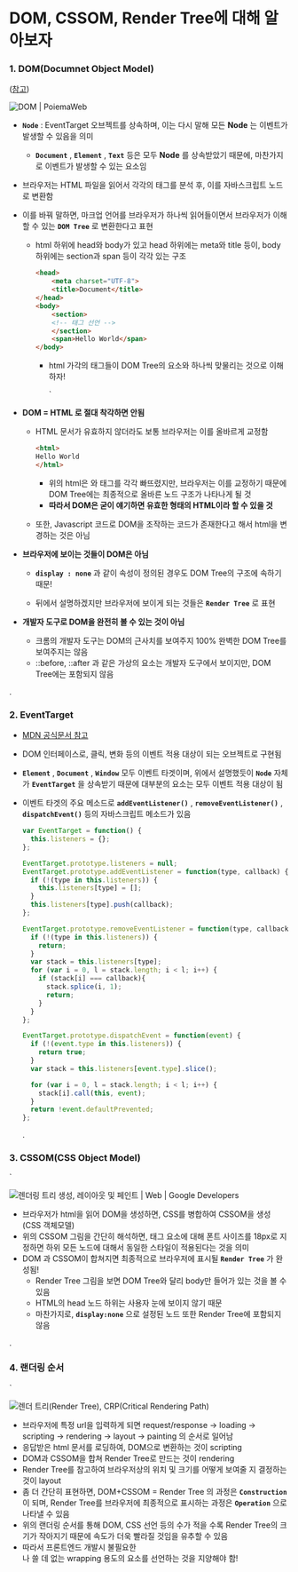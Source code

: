# DOM, CSSOM, Render Tree에 대해 알아보자

### 1. DOM(Documnet Object Model)

([참고](https://wit.nts-corp.com/2019/02/14/5522))

![DOM | PoiemaWeb](https://poiemaweb.com/img/HTMLElement.png)

- __`Node`__ : EventTarget 오브젝트를 상속하며, 이는 다시 말해 모든 __Node__ 는 이벤트가 발생할 수 있음을 의미

  - __`Document`__ , __`Element`__ , __`Text`__ 등은 모두 __Node__ 를 상속받았기 때문에, 마찬가지로 이벤트가 발생할 수 있는 요소임

- 브라우저는 HTML 파일을 읽어서 각각의 태그를 분석 후, 이를 자바스크립트 노드로 변환함

- 이를 바꿔 말하면, 마크업 언어를 브라우저가 하나씩 읽어들이면서 브라우저가 이해할 수 있는 __`DOM Tree`__ 로 변환한다고 표현

  - html 하위에 head와 body가 있고 head 하위에는 meta와 title 등이, body 하위에는 section과 span 등이 각각 있는 구조

    ```html
    <head>
        <meta charset="UTF-8">
        <title>Document</title>
    </head>
    <body>
        <section>
        <!-- 태그 선언 -->
        </section>
        <span>Hello World</span>
    </body>
    ```

    - html 가각의 태그들이 DOM Tree의 요소와 하나씩 맞물리는 것으로 이해하자!

      `

- __DOM = HTML 로 절대 착각하면 안됨__

  - HTML 문서가 유효하지 않더라도 보통 브라우저는 이를 올바르게 교정함

    ```html
    <html>
    Hello World
    </html>
    ```

    - 위의 html은 <head> 와 <body> 태그를 각각 빠뜨렸지만, 브라우저는 이를 교정하기 때문에 DOM Tree에는 최종적으로 올바른 노드 구조가 나타나게 될 것
    - __따라서 DOM은 굳이 얘기하면 유효한 형태의 HTML이라 할 수 있을 것__

  - 또한, Javascript 코드로 DOM을 조작하는 코드가 존재한다고 해서 html을 변경하는 것은 아님

    

- __브라우저에 보이는 것들이 DOM은 아님__

  - __`display : none`__ 과 같이 속성이 정의된 경우도 DOM Tree의 구조에 속하기 때문!

  - 뒤에서 설명하겠지만 브라우저에 보이게 되는 것들은 __`Render Tree`__ 로 표현

    

- __개발자 도구로 DOM을 완전히 볼 수 있는 것이 아님__
  - 크롬의 개발자 도구는 DOM의 근사치를 보여주지 100% 완벽한 DOM Tree를 보여주지는 않음
  - ::before, ::after 과 같은 가상의 요소는 개발자 도구에서 보이지만, DOM Tree에는 포함되지 않음

.

### 2. EventTarget

- [MDN 공식문서 참고](https://developer.mozilla.org/en-US/docs/Web/API/EventTarget)

- DOM 인터페이스로, 클릭, 변화 등의 이벤트 적용 대상이 되는 오브젝트로 구현됨
- __`Element`__ , __`Document`__ , __`Window`__ 모두 이벤트 타겟이며, 위에서 설명했듯이 __`Node`__ 자체가 __`EventTarget`__ 을 상속받기 때문에 대부분의 요소는 모두 이벤트 적용 대상이 됨 

- 이벤트 타겟의 주요 메소드로 __`addEventListener()`__ , __`removeEventListener()`__ , __`dispatchEvent()`__ 등의 자바스크립트 메소드가 있음

  ```javascript
  var EventTarget = function() {
    this.listeners = {};
  };
  
  EventTarget.prototype.listeners = null;
  EventTarget.prototype.addEventListener = function(type, callback) {
    if (!(type in this.listeners)) {
      this.listeners[type] = [];
    }
    this.listeners[type].push(callback);
  };
  
  EventTarget.prototype.removeEventListener = function(type, callback) {
    if (!(type in this.listeners)) {
      return;
    }
    var stack = this.listeners[type];
    for (var i = 0, l = stack.length; i < l; i++) {
      if (stack[i] === callback){
        stack.splice(i, 1);
        return;
      }
    }
  };
  
  EventTarget.prototype.dispatchEvent = function(event) {
    if (!(event.type in this.listeners)) {
      return true;
    }
    var stack = this.listeners[event.type].slice();
  
    for (var i = 0, l = stack.length; i < l; i++) {
      stack[i].call(this, event);
    }
    return !event.defaultPrevented;
  };
  
  ```

  .

### 3. CSSOM(CSS Object Model)

`

![렌더링 트리 생성, 레이아웃 및 페인트 | Web | Google Developers](https://developers.google.com/web/fundamentals/performance/critical-rendering-path/images/render-tree-construction.png?hl=ko)

- 브라우저가 html을 읽어 DOM을 생성하면, CSS를 병합하여 CSSOM을 생성(CSS 객체모델)
- 위의 CSSOM 그림을 간단히 해석하면, <body> 태그 요소에 대해 폰트 사이즈를 18px로 지정하면 하위 모든 노드에 대해서 동일한 스타일이 적용된다는 것을 의미
- DOM 과 CSSOM이 합쳐지면 최종적으로 브라우저에 표시될 __`Render Tree`__ 가 완성됨!
  - Render Tree 그림을 보면 DOM Tree와 달리 body만 들어가 있는 것을 볼 수 있음
  - HTML의 head 노드 하위는 사용자 눈에 보이지 않기 때문
  - 마찬가지로, __`display:none`__ 으로 설정된 노드 또한 Render Tree에 포함되지 않음

.

### 4. 랜더링 순서

`

![렌더 트리(Render Tree), CRP(Critical Rendering Path)](https://blog.kakaocdn.net/dn/TdeBl/btqMgsbm8Mb/8m46abGUg4K9cXMw1zi68K/img.png)

- 브라우저에 특정 url을 입력하게 되면 request/response -> loading -> scripting -> rendering -> layout -> painting 의 순서로 일어남
- 응답받은 html 문서를 로딩하여, DOM으로 변환하는 것이 scripting
- DOM과 CSSOM을 합쳐 Render Tree로 만드는 것이 rendering
- Render Tree를 참고하여 브라우저상의 위치 및 크기를 어떻게 보여줄 지 결정하는 것이 layout
-  좀 더 간단히 표현하면, DOM+CSSOM = Render Tree 의 과정은 __`Construction`__ 이 되며, Render Tree를 브라우저에 최종적으로 표시하는 과정은 __`Operation`__ 으로 나타낼 수 있음
- 위의 랜더링 순서를 통해 DOM, CSS 선언 등의 수가 적을 수록 Render Tree의 크기가 작아지기 때문에 속도가 더욱 빨라질 것임을 유추할 수 있음
- 따라서 프론트엔드 개발시 불필요한 <div> 나 쓸 데 없는 wrapping 용도의 요소를 선언하는 것을 지양해야 함!

